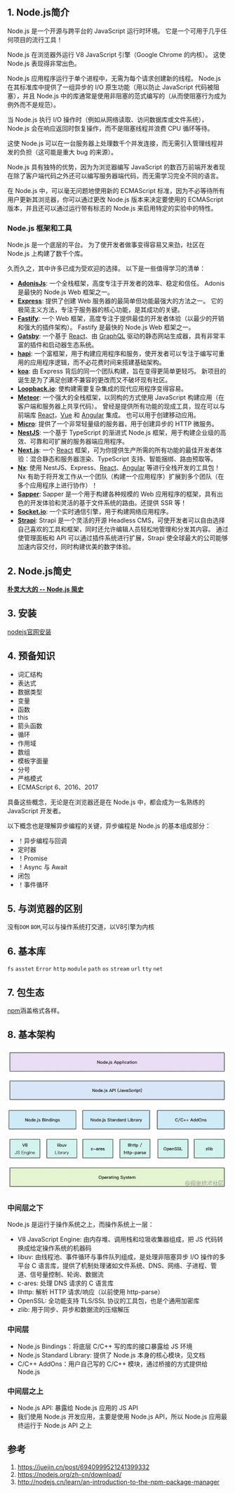 ## 1.  Node.js简介

Node.js 是一个开源与跨平台的 JavaScript 运行时环境。 它是一个可用于几乎任何项目的流行工具！

Node.js 在浏览器外运行 V8 JavaScript 引擎（Google Chrome 的内核）。 这使 Node.js 表现得非常出色。

Node.js 应用程序运行于单个进程中，无需为每个请求创建新的线程。 Node.js 在其标准库中提供了一组异步的 I/O 原生功能（用以防止 JavaScript 代码被阻塞），并且 Node.js 中的库通常是使用非阻塞的范式编写的（从而使阻塞行为成为例外而不是规范）。

当 Node.js 执行 I/O 操作时（例如从网络读取、访问数据库或文件系统），Node.js 会在响应返回时恢复操作，而不是阻塞线程并浪费 CPU 循环等待。

这使 Node.js 可以在一台服务器上处理数千个并发连接，而无需引入管理线程并发的负担（这可能是重大 bug 的来源）。

Node.js 具有独特的优势，因为为浏览器编写 JavaScript 的数百万前端开发者现在除了客户端代码之外还可以编写服务器端代码，而无需学习完全不同的语言。

在 Node.js 中，可以毫无问题地使用新的 ECMAScript 标准，因为不必等待所有用户更新其浏览器，你可以通过更改 Node.js 版本来决定要使用的 ECMAScript 版本，并且还可以通过运行带有标志的 Node.js 来启用特定的实验中的特性。

### Node.js 框架和工具

Node.js 是一个底层的平台。 为了使开发者做事变得容易又来劲，社区在 Node.js 上构建了数千个库。

久而久之，其中许多已成为受欢迎的选择。 以下是一些值得学习的清单：

-   [**AdonisJs**](https://adonisjs.com/): 一个全栈框架，高度专注于开发者的效率、稳定和信任。 Adonis 是最快的 Node.js Web 框架之一。
-   [**Express**](https://expressjs.com/): 提供了创建 Web 服务器的最简单但功能最强大的方法之一。 它的极简主义方法，专注于服务器的核心功能，是其成功的关键。
-   [**Fastify**](https://fastify.io/): 一个 Web 框架，高度专注于提供最佳的开发者体验（以最少的开销和强大的插件架构）。 Fastify 是最快的 Node.js Web 框架之一。
-   [**Gatsby**](https://www.gatsbyjs.com/): 一个基于 [React](https://reactjs.org/)、由 [GraphQL](https://graphql.org/) 驱动的静态网站生成器，具有非常丰富的插件和启动器生态系统。
-   [**hapi**](https://hapijs.com/): 一个富框架，用于构建应用程序和服务，使开发者可以专注于编写可重用的应用程序逻辑，而不必花费时间来搭建基础架构。
-   [**koa**](http://koajs.com/): 由 Express 背后的同一个团队构建，旨在变得更简单更轻巧。 新项目的诞生是为了满足创建不兼容的更改而又不破坏现有社区。
-   [**Loopback.io**](https://loopback.io/): 使构建需要复杂集成的现代应用程序变得容易。
-   [**Meteor**](https://meteor.com/): 一个强大的全栈框架，以同构的方式使用 JavaScript 构建应用（在客户端和服务器上共享代码）。 曾经是提供所有功能的现成工具，现在可以与前端库 [React](https://reactjs.org/)，[Vue](https://vuejs.org/) 和 [Angular](https://angular.io/) 集成。 也可以用于创建移动应用。
-   [**Micro**](https://github.com/zeit/micro): 提供了一个非常轻量级的服务器，用于创建异步的 HTTP 微服务。
-   [**NestJS**](https://nestjs.com/): 一个基于 TypeScript 的渐进式 Node.js 框架，用于构建企业级的高效、可靠和可扩展的服务器端应用程序。
-   [**Next.js**](https://nextjs.org/): 一个 [React](https://reactjs.org/) 框架，可为你提供生产所需的所有功能的最佳开发者体验：混合静态和服务器渲染、TypeScript 支持、智能捆绑、路由预取等。
-   [**Nx**](https://nx.dev/): 使用 NestJS、Express、[React](https://reactjs.org/)、[Angular](https://angular.io/) 等进行全栈开发的工具包！ Nx 有助于将开发工作从一个团队（构建一个应用程序）扩展到多个团队（在多个应用程序上进行协作）！
-   [**Sapper**](https://sapper.svelte.dev/): Sapper 是一个用于构建各种规模的 Web 应用程序的框架，具有出色的开发体验和灵活的基于文件系统的路由。还提供 SSR 等！
-   [**Socket.io**](https://socket.io/): 一个实时通信引擎，用于构建网络应用程序。
-   [**Strapi**](https://strapi.io/): Strapi 是一个灵活的开源 Headless CMS，可使开发者可以自由选择自己喜欢的工具和框架，同时还允许编辑人员轻松地管理和分发其内容。 通过使管理面板和 API 可以通过插件系统进行扩展，Strapi 使全球最大的公司能够加速内容交付，同时构建优美的数字体验。

## 2.  Node.js简史

[**朴灵大大的 -- Node.js 简史**](https://cnodejs.org/topic/555d3d54e684c4c8088a0d78)

## 3. 安装

[nodejs官网安装](https://nodejs.org/zh-cn/download/)

## 4. 预备知识

-   词汇结构
-   表达式
-   数据类型
-   变量
-   函数
-   this
-   箭头函数
-   循环
-   作用域
-   数组
-   模板字面量
-   分号
-   严格模式
-   ECMAScript 6、2016、2017

具备这些概念，无论是在浏览器还是在 Node.js 中，都会成为一名熟练的 JavaScript 开发者。

以下概念也是理解异步编程的关键，异步编程是 Node.js 的基本组成部分：

-   ！异步编程与回调
-   定时器
-   ！Promise
-   ！Async 与 Await
-   闭包
-   ！事件循环

## 5. 与浏览器的区别

没有`DOM` `BOM`,可以与操作系统打交道，以V8引擎为内核

## 6. 基本库

`fs` `asstet` `Error` `http` `module` `path` `os` `stream` `url` `tty` `net` 

## 7. 包生态

[npm](https://www.npmjs.com/)涵盖格式各样。

## 8. 基本架构

![image.png](01-Node.js%E4%BB%8B%E7%BB%8D/a7d3a9d9856345999af421eef3c3dbae~tplv-k3u1fbpfcp-watermark.awebp)

### 中间层之下

Node.js 是运行于操作系统之上，而操作系统上一层：

-   V8 JavaScript Engine: 由内存堆、调用栈和垃圾收集器组成，把 JS 代码转换成给定操作系统的机器码
-   libuv: 由线程池、事件循环与事件队列组成，是处理非阻塞异步 I/O 操作的多平台 C 语言库，提供了机制处理诸如文件系统、DNS、网络、子进程、管道、信号量控制、轮询、数据流
-   c-ares: 处理 DNS 请求的 C 语言库
-   llhttp: 解析 HTTP 请求/响应（以前使用 http-parse）
-   OpenSSL: 全功能支持 TLS/SSL 协议的工具包，也是个通用加密库
-   zlib: 用于同步、异步和数据流的压缩解压

### 中间层

-   Node.js Bindings：将底层 C/C++ 写的库的接口暴露给 JS 环境
-   Node.js Standard Library: 提供了 Node.js 本身的核心模块，见文档
-   C/C++ AddOns：用户自己写的 C/C++ 模块，通过桥接的方式提供给 Node.js

### 中间层之上

-   Node.js API: 暴露给 Node.js 应用的 JS API
-   我们使用 Node.js 开发应用，主要是使用 Node.js API，所以 Node.js 应用最终运行于 Node.js API 之上

## 参考

1.  https://juejin.cn/post/6940999521241399332
2.  https://nodejs.org/zh-cn/download/
3.  http://nodejs.cn/learn/an-introduction-to-the-npm-package-manager